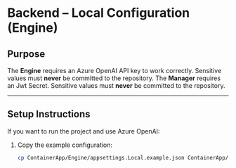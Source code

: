 # Backend – Local Configuration (Engine)

## Purpose

The **Engine** requires an Azure OpenAI API key to work correctly. Sensitive values must **never** be committed to the repository.
The **Manager** requires an Jwt Secret. Sensitive values must **never** be committed to the repository.

---

## Setup Instructions

If you want to run the project and use Azure OpenAI:

1. Copy the example configuration:
   ```bash
   cp ContainerApp/Engine/appsettings.Local.example.json ContainerApp/Engine/appsettings.Local.json
